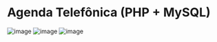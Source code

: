 # Agenda Telefônica (PHP + MySQL)
![image](https://user-images.githubusercontent.com/34004001/134564618-c397f4f7-8c02-41ed-a32b-330b8b26f9c8.png)
![image](https://user-images.githubusercontent.com/34004001/134564753-733a2b05-e148-4e8b-a5bf-e6ac49de05f8.png)
![image](https://user-images.githubusercontent.com/34004001/134564809-b1d9a4ce-0539-4d25-a5aa-c77f5bd80e1d.png)



